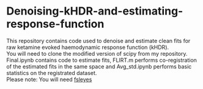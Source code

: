 # Denoising-kHDR-and-estimating-response-function

This repository contains code used to denoise and estimate clean fits for raw ketamine evoked haemodynamic response function (kHDR).\
You will need to clone the modified version of scipy from my repository.\
Final.ipynb contains code to estimate fits, FLIRT.m performs co-registration of the estimated fits in the same space and Avg_std.ipynb performs basic statistics on the registrated dataset.\
Please note: You will need [fsleyes](https://www.google.com/url?sa=t&rct=j&q=&esrc=s&source=web&cd=&cad=rja&uact=8&ved=2ahUKEwi43a6Jk578AhWhoekKHerDA7cQFnoECA0QAQ&url=https%3A%2F%2Ffsl.fmrib.ox.ac.uk%2Ffsl%2Ffslwiki%2FFSLeyes&usg=AOvVaw0kNOz6qL21HmtP7Pp1w0d2)
